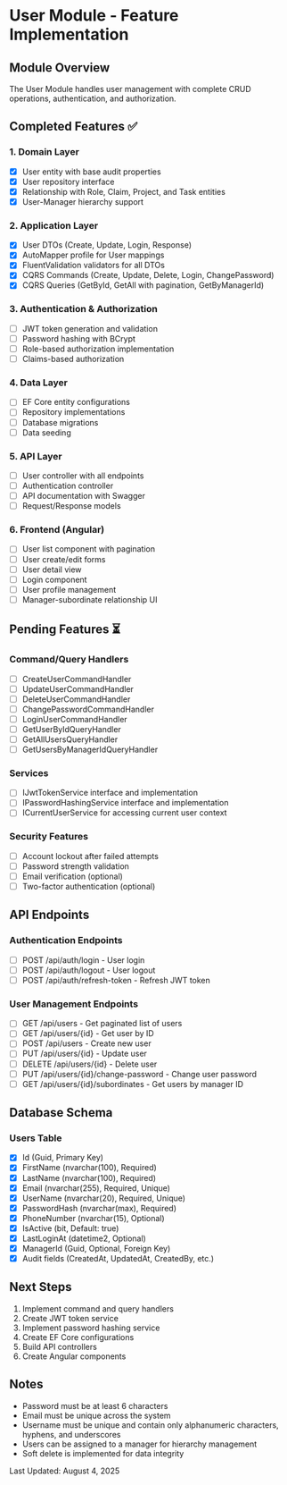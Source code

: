 # User Module - Feature Implementation

## Module Overview
The User Module handles user management with complete CRUD operations, authentication, and authorization.

## Completed Features ✅

### 1. Domain Layer
- [x] User entity with base audit properties
- [x] User repository interface
- [x] Relationship with Role, Claim, Project, and Task entities
- [x] User-Manager hierarchy support

### 2. Application Layer
- [x] User DTOs (Create, Update, Login, Response)
- [x] AutoMapper profile for User mappings
- [x] FluentValidation validators for all DTOs
- [x] CQRS Commands (Create, Update, Delete, Login, ChangePassword)
- [x] CQRS Queries (GetById, GetAll with pagination, GetByManagerId)

### 3. Authentication & Authorization
- [ ] JWT token generation and validation
- [ ] Password hashing with BCrypt
- [ ] Role-based authorization implementation
- [ ] Claims-based authorization

### 4. Data Layer
- [ ] EF Core entity configurations
- [ ] Repository implementations
- [ ] Database migrations
- [ ] Data seeding

### 5. API Layer
- [ ] User controller with all endpoints
- [ ] Authentication controller
- [ ] API documentation with Swagger
- [ ] Request/Response models

### 6. Frontend (Angular)
- [ ] User list component with pagination
- [ ] User create/edit forms
- [ ] User detail view
- [ ] Login component
- [ ] User profile management
- [ ] Manager-subordinate relationship UI

## Pending Features ⏳

### Command/Query Handlers
- [ ] CreateUserCommandHandler
- [ ] UpdateUserCommandHandler
- [ ] DeleteUserCommandHandler
- [ ] ChangePasswordCommandHandler
- [ ] LoginUserCommandHandler
- [ ] GetUserByIdQueryHandler
- [ ] GetAllUsersQueryHandler
- [ ] GetUsersByManagerIdQueryHandler

### Services
- [ ] IJwtTokenService interface and implementation
- [ ] IPasswordHashingService interface and implementation
- [ ] ICurrentUserService for accessing current user context

### Security Features
- [ ] Account lockout after failed attempts
- [ ] Password strength validation
- [ ] Email verification (optional)
- [ ] Two-factor authentication (optional)

## API Endpoints

### Authentication Endpoints
- [ ] POST /api/auth/login - User login
- [ ] POST /api/auth/logout - User logout
- [ ] POST /api/auth/refresh-token - Refresh JWT token

### User Management Endpoints
- [ ] GET /api/users - Get paginated list of users
- [ ] GET /api/users/{id} - Get user by ID
- [ ] POST /api/users - Create new user
- [ ] PUT /api/users/{id} - Update user
- [ ] DELETE /api/users/{id} - Delete user
- [ ] PUT /api/users/{id}/change-password - Change user password
- [ ] GET /api/users/{id}/subordinates - Get users by manager ID

## Database Schema

### Users Table
- [x] Id (Guid, Primary Key)
- [x] FirstName (nvarchar(100), Required)
- [x] LastName (nvarchar(100), Required)
- [x] Email (nvarchar(255), Required, Unique)
- [x] UserName (nvarchar(20), Required, Unique)
- [x] PasswordHash (nvarchar(max), Required)
- [x] PhoneNumber (nvarchar(15), Optional)
- [x] IsActive (bit, Default: true)
- [x] LastLoginAt (datetime2, Optional)
- [x] ManagerId (Guid, Optional, Foreign Key)
- [x] Audit fields (CreatedAt, UpdatedAt, CreatedBy, etc.)

## Next Steps
1. Implement command and query handlers
2. Create JWT token service
3. Implement password hashing service
4. Create EF Core configurations
5. Build API controllers
6. Create Angular components

## Notes
- Password must be at least 6 characters
- Email must be unique across the system
- Username must be unique and contain only alphanumeric characters, hyphens, and underscores
- Users can be assigned to a manager for hierarchy management
- Soft delete is implemented for data integrity

Last Updated: August 4, 2025
